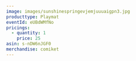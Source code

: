 ```yaml
---
image: images/sunshinespringevjemjuuuaigpn3.jpg
producttype: Playmat
eventId: eUBdWMfNo
pricings:
  - quantity: 1
    price: 25
asin: s-nDW6nJGF0
merchandise: comiket
---
```

